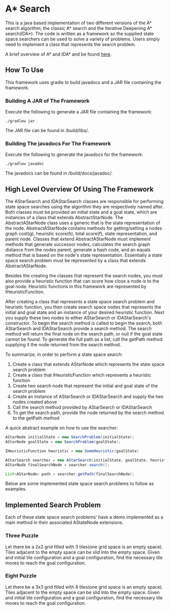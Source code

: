 # A* Search

This is a java based implementation of two different versions of the A* search algorithm; the classic A* search and the
Iterative Deepening A* search(IDA*). The code is written as a framework so the supplied state space searchers can be 
used to solve a variety of problems. Users simply need to implement a class that represents the search problem.
 


A brief overview of A* and IDA* and be found [here](https://github.com/JKnighten/a-star-search/wiki/A*-and-IDA*-Search-Overview).


## How To Use

This framework uses gradle to build javadocs and a JAR file containing the framework.

### Building A JAR of The Framework

Execute the following to generate a JAR file containing the framework:

```
./gradlew jar
```

The JAR file can be found in /build/libs/.

### Building The javadocs For The Framework

Execute the following to generate the javadocs for the framework:

```
./gradlew javadoc
```

The javadocs can be found in /build/docs/javadoc/.

## High Level Overview Of Using The Framework

The AStarSearch and IDAStarSearch classes are responsible for performing state space searches using the algorithm they
are respectively named after. Both classes must be provided an initial state and a goal state, which are instances of a
class that extends AbstractStarNode. The AbstractAStarNode class uses a generic that is the state 
representation of the node. AbstractAStarNode contains methods for getting/setting a nodes graph cost(g),
heuristic score(h), total score(f), state representation, and parent node. Classes that extend AbstractAStarNode must
implement methods that generate successor nodes, calculates the search graph distance from the nodes parent,
generate a hash code, and an equals method that is based on the node's state representation. Essentially a state
space search problem must be represented by a class that extends AbstractAStarNode.

Besides the creating the classes that represent the search nodes, you must also provide a heuristic function that can
score how close a node is to the goal node. Heuristic functions in this framework are represented by IHeuristicFunction.

After creating a class that represents a state space search problem and heuristic function, you then create search space
nodes that represents the initial and goal state and an instance of your desired heuristic function. Next you supply
these two nodes to either AStarSearch or  IDAStarSearch's constructor. To begin the search method is called to begin the
search, both AStarSearch and IDAStarSearch provide a search method. The  search method will return the final node on the 
search path, or null if the goal state cannot be found. To generate the full path as a list, call the getPath method
supplying it the node returned from the search method.


To summarize, in order to perform a state space search:
1. Create a class that extends AStarNode which represents the state space search problem
1. Create a class that IHeuristicFunction  which represents a heuristic function
2. Create two search node that represent the initial and goal state of the search problem
3. Create an instance of AStarSearch or IDAStarSearch and supply the two nodes created above
4. Call the search method provided by AStarSearch or IDAStarSearch
5. To get the search path, provide the node returned by the search method to the getPath method

A quick abstract example on how to use the searcher:
```java
AStarNode initialState = new SearchProblem(initialState);
AStarNode goalState = new SearchProblem(goalState);

IHeuristicFunction heuristic = new SomeHeuristic(goalState)

AStarSearch searcher = new AStarSearch(initialState, goalState, heuristic);
AStarNode finalSearchNode = searcher.search();

List<AStarNode> path = searcher.getPath(finalSearchNode);

```

Below are some implemented state space search problems to follow as examples.


## Implemented Search Problem

Each of these state space search problems' have a demo implemented as a main method in their associated AStateNode extensions.


### Three Puzzle

Let there be a 2x2 grid filled with 3 tiles(one grid space is an empty space). Tiles adjacent to the empty space can be
slid into the empty space. Given and initial tile configuration and a goal configuration, find the necessary tile moves
to reach the goal configuration.


### Eight Puzzle

Let there be a 3x3 grid filled with 8 tiles(one grid space is an empty space). Tiles adjacent to the empty space can be
slid into the empty space. Given and initial tile configuration and a goal configuration, find the necessary tile moves
to reach the goal configuration.






